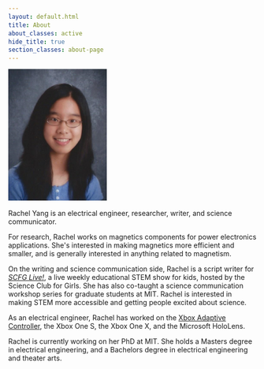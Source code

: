 ```yaml
---
layout: default.html
title: About
about_classes: active
hide_title: true
section_classes: about-page
---
```


<img src="/assets/images/about_me/headshot.jpg" width="200" class="left" alt="headshot">

Rachel Yang is an electrical engineer, researcher, writer, and science communicator. 

For research, Rachel works on magnetics components for power electronics applications. She's interested in making magnetics more efficient and smaller, and is generally interested in anything related to magnetism.

On the writing and science communication side, Rachel is a script writer for [_SCFG Live!_](https://www.scienceclubforgirls.org/scfglive), a live weekly educational STEM show for kids, hosted by the Science Club for Girls. She has also co-taught a science communication workshop series for graduate students at MIT. Rachel is interested in making STEM more accessible and getting people excited about science.

As an electrical engineer, Rachel has worked on the [Xbox Adaptive Controller](https://www.microsoft.com/en-us/garage/wall-of-fame/xbox-adaptive-controller/), the Xbox One S, the Xbox One X, and the Microsoft HoloLens.

Rachel is currently working on her PhD at MIT. She holds a Masters degree in electrical engineering, and a Bachelors degree in electrical engineering and theater arts.
